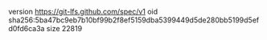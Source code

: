 version https://git-lfs.github.com/spec/v1
oid sha256:5ba47bc9eb7b10bf99b2f8ef5159dba5399449d5de280bb5199d5efd0fd6ca3a
size 22819
